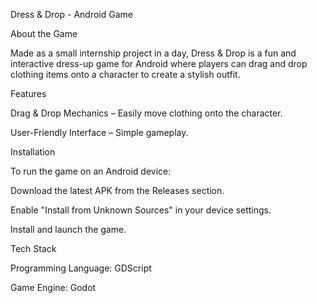 Dress & Drop - Android Game

 About the Game

Made as a small internship project in a day, Dress & Drop is a fun and interactive dress-up game for Android where players can drag and drop clothing items onto a character to create a stylish outfit.

 Features

Drag & Drop Mechanics – Easily move clothing onto the character.

User-Friendly Interface – Simple gameplay.


 Installation

To run the game on an Android device:

Download the latest APK from the Releases section.

Enable "Install from Unknown Sources" in your device settings.

Install and launch the game.


 Tech Stack

Programming Language: GDScript

Game Engine: Godot
